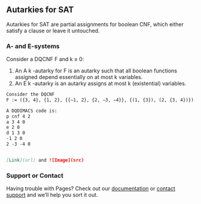 ## Autarkies for SAT

Autarkies for SAT are partial assignments for boolean CNF, which either satisfy a clause or leave it untouched.

### A- and E-systems

Consider a DQCNF F and k ≥ 0:
1. An A k -autarky for F is an autarky such that all boolean functions assigned
depend essentially on at most k variables.
2. An E k -autarky is an autarky assigns at most k (existential) variables.

```markdown
Consider the DQCNF 
F := ({3, 4}, {1, 2}, {{−1, 2}, {2, −3, −4}}, {(1, {3}), (2, {3, 4})}).

A DQDIMACS code is:
p cnf 4 2
a 3 4 0
e 2 0
d 1 3 0
-1 2 0
2 -3 -4 0


[Link](url) and ![Image](src)
```

### Support or Contact

Having trouble with Pages? Check out our [documentation](https://help.github.com/categories/github-pages-basics/) or [contact support](https://github.com/contact) and we’ll help you sort it out.
